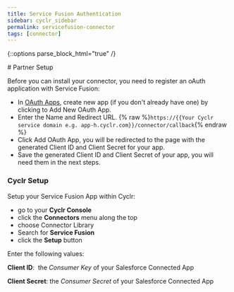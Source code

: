 ```yaml
---
title: Service Fusion Authentication
sidebar: cyclr_sidebar
permalink: servicefusion-connector
tags: [connector]
---
```

{::options parse_block_html="true" /}
<section class="card py-5 my-5">
# Partner Setup

Before you can install your connector, you need to register an oAuth application with Service Fusion:

* In [OAuth Apps](https://admin.servicefusion.com/developerSettings/oauthApps), create new app (if you don't already have one) by clicking to Add New OAuth App.
* Enter the Name and Redirect URL.
{% raw %}`https://{{Your Cyclr service domain e.g. app-h.cyclr.com}}/connector/callback`{% endraw %}
* Click Add OAuth App, you will be redirected to the page with the generated Client ID and Client Secret for your app.
* Save the generated Client ID and Client Secret of your app, you will need them in the next steps.


### Cyclr Setup

Setup your Service Fusion App within Cyclr:

*   go to your **Cyclr Console**
*   click the **Connectors** menu along the top
*   choose Connector Library
*   Search for **Service Fusion**
*   click the **Setup** button

Enter the following values:

**Client ID**:  the _Consumer Key_ of your Salesforce Connected App

**Client Secret**: the _Consumer Secret_ of your Salesforce Connected App

</section>
